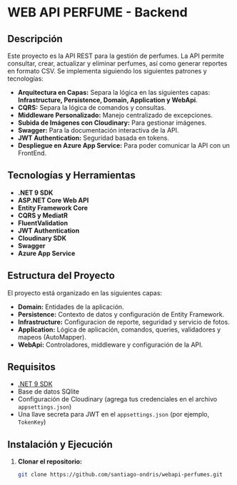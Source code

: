 # WEB API PERFUME - Backend

## Descripción

Este proyecto es la API REST para la gestión de perfumes. La API permite consultar, crear, actualizar y eliminar perfumes, así como generar reportes en formato CSV. Se implementa siguiendo los siguientes patrones y tecnologías:

- **Arquitectura en Capas:** Separa la lógica en las siguientes capas: **Infrastructure, Persistence, Domain, Application y WebApi**.
- **CQRS:** Separa la lógica de comandos y consultas.
- **Middleware Personalizado:** Manejo centralizado de excepciones.
- **Subida de Imágenes con Cloudinary:** Para gestionar imágenes.
- **Swagger:** Para la documentación interactiva de la API.
- **JWT Authentication:** Seguridad basada en tokens.
- **Despliegue en Azure App Service:** Para poder comunicar la API con un FrontEnd.

## Tecnologías y Herramientas

- **.NET 9 SDK**
- **ASP.NET Core Web API**
- **Entity Framework Core**
- **CQRS y MediatR**
- **FluentValidation**
- **JWT Authentication**
- **Cloudinary SDK**
- **Swagger**
- **Azure App Service**

## Estructura del Proyecto

El proyecto está organizado en las siguientes capas:

- **Domain:** Entidades de la aplicación.
- **Persistence:** Contexto de datos y configuración de Entity Framework.
- **Infrastructure:** Configuracion de reporte, seguridad y servicio de fotos.
- **Application:** Lógica de aplicación, comandos, queries, validadores y mapeos (AutoMapper).
- **WebApi:** Controladores, middleware y configuración de la API.

## Requisitos

- [.NET 9 SDK](https://dotnet.microsoft.com/download/dotnet/9.0)
- Base de datos SQlite
- Configuración de Cloudinary (agrega tus credenciales en el archivo `appsettings.json`)
- Una llave secreta para JWT en el `appsettings.json` (por ejemplo, `TokenKey`)

## Instalación y Ejecución

1. **Clonar el repositorio:**

   ```bash
   git clone https://github.com/santiago-ondris/webapi-perfumes.git
